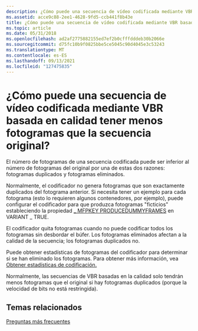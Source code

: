 ```yaml
---
description: ¿Cómo puede una secuencia de vídeo codificada mediante VBR basada en calidad tener menos fotogramas que la secuencia original?
ms.assetid: acce9c88-2ee1-4628-9fd5-ccb441f8b43e
title: ¿Cómo puede una secuencia de vídeo codificada mediante VBR basada en calidad tener menos fotogramas que la secuencia original?
ms.topic: article
ms.date: 05/31/2018
ms.openlocfilehash: ad2af2775882155ed7ef2b0cfffdddeb30b2066e
ms.sourcegitcommit: d75fc10b9f0825bbe5ce5045c90d4045e3c53243
ms.translationtype: MT
ms.contentlocale: es-ES
ms.lasthandoff: 09/13/2021
ms.locfileid: "127475835"
---
```

# <a name="how-can-a-video-stream-encoded-using-quality-based-vbr-have-fewer-frames-than-the-original-stream"></a>¿Cómo puede una secuencia de vídeo codificada mediante VBR basada en calidad tener menos fotogramas que la secuencia original?

El número de fotogramas de una secuencia codificada puede ser inferior al número de fotogramas del original por una de estas dos razones: fotogramas duplicados y fotogramas eliminados.

Normalmente, el codificador no genera fotogramas que son exactamente duplicados del fotograma anterior. Si necesita tener un ejemplo para cada fotograma (esto lo requieren algunos contenedores, por ejemplo), puede configurar el codificador para que produzca fotogramas "ficticios" estableciendo la propiedad [ \_ MFPKEY PRODUCEDUMMYFRAMES](mfpkey-producedummyframesproperty.md) en VARIANT \_ TRUE.

El codificador quita fotogramas cuando no puede codificar todos los fotogramas sin desbordar el búfer. Los fotogramas eliminados afectan a la calidad de la secuencia; los fotogramas duplicados no.

Puede obtener estadísticas de fotogramas del codificador para determinar si se han eliminado los fotogramas. Para obtener más información, vea [Obtener estadísticas de codificación.](gettingencodingstatistics.md)

Normalmente, las secuencias de VBR basadas en la calidad solo tendrán menos fotogramas que el original si hay fotogramas duplicados (porque la velocidad de bits no está restringida).

## <a name="related-topics"></a>Temas relacionados

<dl> <dt>

[Preguntas más frecuentes](frequentlyaskedquestions.md)
</dt> </dl>

 

 



